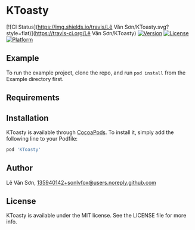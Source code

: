 # KToasty

[![CI Status](https://img.shields.io/travis/Lê Văn Sơn/KToasty.svg?style=flat)](https://travis-ci.org/Lê Văn Sơn/KToasty)
[![Version](https://img.shields.io/cocoapods/v/KToasty.svg?style=flat)](https://cocoapods.org/pods/KToasty)
[![License](https://img.shields.io/cocoapods/l/KToasty.svg?style=flat)](https://cocoapods.org/pods/KToasty)
[![Platform](https://img.shields.io/cocoapods/p/KToasty.svg?style=flat)](https://cocoapods.org/pods/KToasty)

## Example

To run the example project, clone the repo, and run `pod install` from the Example directory first.

## Requirements

## Installation

KToasty is available through [CocoaPods](https://cocoapods.org). To install
it, simply add the following line to your Podfile:

```ruby
pod 'KToasty'
```

## Author

Lê Văn Sơn, 135940142+sonlvfox@users.noreply.github.com

## License

KToasty is available under the MIT license. See the LICENSE file for more info.
